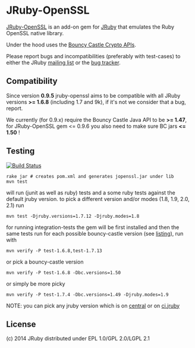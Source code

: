 # JRuby-OpenSSL

[JRuby-OpenSSL](https://github.com/jruby/jruby-openssl) is an add-on gem for
[JRuby](http://jruby.org) that emulates the Ruby OpenSSL native library.

Under the hood uses the [Bouncy Castle Crypto APIs](http://www.bouncycastle.org/).

Please report bugs and incompatibilities (preferably with test-cases) to either
the JRuby [mailing list][1] or the [bug tracker][2].

## Compatibility

Since version **0.9.5** jruby-openssl aims to be compatible with all JRuby versions
**>= 1.6.8** (including 1.7 and 9k), if it's not we consider that a bug, report.

We currently (for 0.9.x) require the Bouncy Castle Java API to be **>= 1.47**,
for JRuby-OpenSSL gem <= 0.9.6 you also need to make sure BC jars **<= 1.50** !

## Testing

[![Build Status][0]](http://travis-ci.org/jruby/jruby-openssl)

    rake jar # creates pom.xml and generates jopenssl.jar under lib
    mvn test

will run (junit as well as ruby) tests and a some ruby tests against the default
jruby version. to pick a different version and/or modes (1.8, 1.9, 2.0, 2.1) run

    mvn test -Djruby.versions=1.7.12 -Djruby.modes=1.8

for running integration-tests the gem will be first installed and then the same
tests run for each possible bouncy-castle version (see [listing][3]), run with

    mvn verify -P test-1.6.8,test-1.7.13

or pick a bouncy-castle version

    mvn verify -P test-1.6.8 -Dbc.versions=1.50

or simply be more picky

    mvn verify -P test-1.7.4 -Dbc.versions=1.49 -Djruby.modes=1.9

NOTE: you can pick any jruby version which is on [central][4] or on [ci.jruby][5]

## License

(c) 2014 JRuby distributed under EPL 1.0/GPL 2.0/LGPL 2.1

[0]: https://secure.travis-ci.org/jruby/jruby-openssl.png
[1]: http://xircles.codehaus.org/projects/jruby/lists
[2]: https://github.com/jruby/jruby/issues
[3]: https://github.com/jruby/jruby-openssl/tree/master/integration
[4]: http://central.maven.org/maven2/org/jruby/
[5]: http://ci.jruby.org/snapshots/maven/org.jruby/